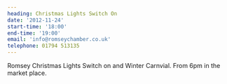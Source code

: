 ```yaml
---
heading: Christmas Lights Switch On
date: '2012-11-24'
start-time: '18:00'
end-time: '19:00'
email: 'info@romseychamber.co.uk'
telephone: 01794 513135
---
```

Romsey Christmas Lights Switch on and Winter Carnvial. From 6pm in the market place.
